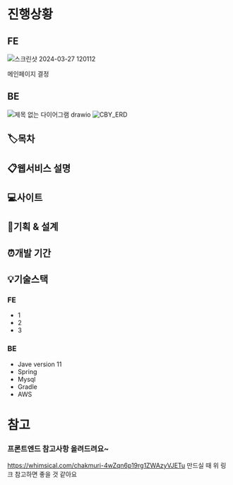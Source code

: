 # 진행상황

## FE
![스크린샷 2024-03-27 120112](https://github.com/JungWooHwang1/3-1_Web_Project/assets/131197860/b5404686-3402-40a9-bccb-30ae95eab86d)

메인페이지 결정

## BE
![제목 없는 다이어그램 drawio](https://github.com/JungWooHwang1/3-1_Web_Project/assets/153082512/9158bb62-f3e9-4881-9797-177bc5c214bd)
![CBY_ERD](https://github.com/devshylee/3-1_Web_Project/assets/69080831/2b40f114-3705-4c18-83da-9e9c55224746)


## 🏷목차


## 📋웹서비스 설명


## 💻사이트


## 📜기획 & 설계


## ⏰개발 기간


## 💡기술스택
### FE
  - 1
  - 2
  - 3
### BE
  - Jave version 11
  - Spring
  - Mysql
  - Gradle
  - AWS

# 참고
### 프론트엔드 참고사항 올려드려요~
https://whimsical.com/chakmuri-4wZqn6p19rg1ZWAzyVJETu
만드실 때 위 링크 참고하면 좋을 것 같아요
